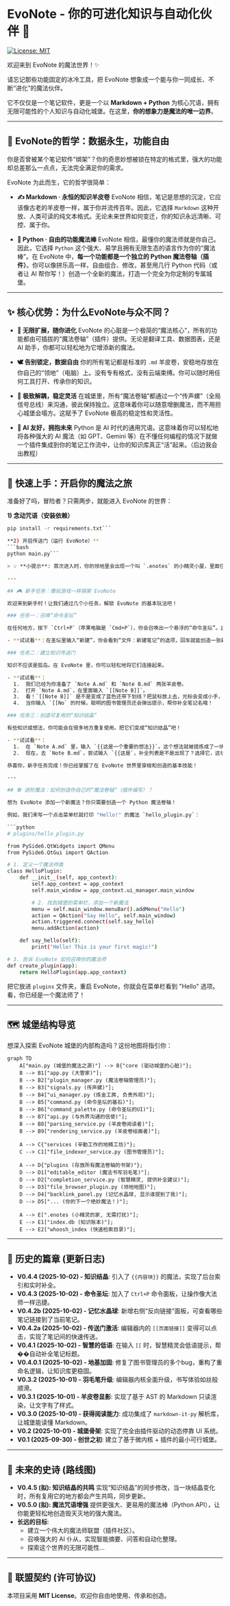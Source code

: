 # EvoNote - 你的可进化知识与自动化伙伴 🚀

[![License: MIT](https://img.shields.io/badge/License-MIT-yellow.svg)](https://opensource.org/licenses/MIT)

欢迎来到 EvoNote 的魔法世界！✨

请忘记那些功能固定的冰冷工具，把 EvoNote 想象成一个能与你一同成长、不断“进化”的魔法伙伴。

它不仅仅是一个笔记软件，更是一个以 **Markdown + Python** 为核心咒语，拥有无限可能性的个人知识与自动化城堡。在这里，**你的想象力是魔法的唯一边界**。

---

## 🧠 EvoNote的哲学：数据永生，功能自由

你是否曾被某个笔记软件“绑架”？你的奇思妙想被锁在特定的格式里，强大的功能却总差那么一点点，无法完全满足你的需求。

EvoNote 为此而生，它的哲学很简单：

- **✍️ Markdown · 永恒的知识羊皮卷**
  EvoNote 相信，笔记是思想的沉淀，它应该像古老的羊皮卷一样，属于你并流传百年。因此，它选择 `Markdown` 这种开放、人类可读的纯文本格式。无论未来世界如何变迁，你的知识永远清晰、可控、属于你。

- **🐍 Python · 自由的功能魔法棒**
  EvoNote 相信，最懂你的魔法师就是你自己。因此，它选择 `Python` 这个强大、易学且拥有无限生态的语言作为你的“魔法棒”。在 EvoNote 中，**每一个功能都是一个独立的 Python 魔法卷轴（插件）**。你可以像拼乐高一样，自由组合、修改，甚至用几行 Python 代码（或者让 AI 帮你写！）创造一个全新的魔法，打造一个完全为你定制的专属城堡。

---

## ✨ 核心优势：为什么EvoNote与众不同？

- **🚀 无限扩展，随你进化**
  EvoNote 的心脏是一个极简的“魔法核心”，所有的功能都由可插拔的“魔法卷轴”（插件）提供。无论是翻译工具、数据图表，还是 AI 助手，你都可以轻松地为它增添新的魔法。

- **🕊️ 告别锁定，数据自由**
  你的所有笔记都是标准的 `.md` 羊皮卷，安稳地存放在你自己的“领地”（电脑）上。没有专有格式，没有云端束缚。你可以随时用任何工具打开、传承你的知识。

- **🧩 极致解耦，稳定灵活**
  在城堡里，所有“魔法卷轴”都通过一个“传声螺”（全局信号总线）来沟通，彼此保持独立。这意味着你可以随意增删魔法，而不用担心城堡会塌方。这赋予了 EvoNote 极高的稳定性和灵活性。

- **🤖 AI 友好，拥抱未来**
  Python 是 AI 时代的通用咒语。这意味着你可以轻松地将各种强大的 AI 魔法（如 GPT、Gemini 等）在不懂任何编程的情况下就做一个插件集成到你的笔记工作流中，让你的知识库真正“活”起来。（后边我会出教程）

---

## 🚀 快速上手：开启你的魔法之旅

准备好了吗，冒险者？只需两步，就能进入 EvoNote 的世界：

**1) 念动咒语（安装依赖）**
```bash
pip install -r requirements.txt```

**2) 开启传送门（运行 EvoNote）**
```bash
python main.py```

> 💡 **小提示**: 首次进入时，你的领地里会出现一个叫 `.enotes` 的小精灵小屋，里面住着你的知识管家（数据库）和图书管理员（索引）。它已经被施了“隐身术”（加入了 .gitignore），你无需在意它。

---

## 🎮 新手任务：像玩游戏一样探索 EvoNote

欢迎来到新手村！让我们通过几个小任务，解锁 EvoNote 的基本玩法吧！

### 任务一：召唤“命令圣坛”

在任何地方，按下 `Ctrl+P`（苹果电脑是 `Cmd+P`），你会召唤出一个悬浮的“命令圣坛”。这里是所有快捷魔法的入口。

- **试试看**：在圣坛里输入“新建”，你会看到“文件：新建笔记”的选项，回车就能创造一张新的羊皮卷！

### 任务二：建立知识传送门

知识不应该是孤岛。在 EvoNote 里，你可以轻松地将它们连接起来。

- **试试看**：
  1.  我们已经为你准备了 `Note A.md` 和 `Note B.md` 两张羊皮卷。
  2.  打开 `Note A.md`，在里面输入 `[[Note B]]`。
  3.  看！`[[Note B]]` 是不是变成了蓝色还带下划线？把鼠标放上去，光标会变成小手，**点击它**！你会瞬间被传送到 `Note B.md`！
  4.  当你输入 `[[No` 的时候，聪明的图书管理员还会弹出提示，帮你补全笔记名哦！

### 任务三：创造可复用的“知识结晶”

有些知识或想法，你可能会在很多地方重复使用。把它们变成“知识结晶”吧！

- **试试看**：
  1.  在 `Note A.md` 里，输入 `{{这是一个重要的想法}}`。这个想法就被提炼成了一块独一无二的“知识结晶”。
  2.  现在，去 `Note B.md`，尝试输入 `{{这是`，补全列表是不是出现了？选择它，这块“结晶”就被完美地复用了！

恭喜你，新手任务完成！你已经掌握了在 EvoNote 世界里穿梭和创造的基本技能！

---

## 🛠️ 进阶魔法：如何创造你自己的“魔法卷轴”（插件编写）？

想为 EvoNote 添加一个新魔法？你只需要创造一个 Python 魔法卷轴！

例如，我们来写一个点击菜单栏就打印 "Hello!" 的魔法 `hello_plugin.py`：

```python
# plugins/hello_plugin.py

from PySide6.QtWidgets import QMenu
from PySide6.QtGui import QAction

# 1. 定义一个魔法师类
class HelloPlugin:
    def __init__(self, app_context):
        self.app_context = app_context
        self.main_window = app_context.ui_manager.main_window

        # 2. 找到城堡的菜单栏，添加一个新魔法
        menu = self.main_window.menuBar().addMenu("Hello")
        action = QAction("Say Hello", self.main_window)
        action.triggered.connect(self.say_hello)
        menu.addAction(action)

    def say_hello(self):
        print("Hello! This is your first magic!")

# 3. 告诉 EvoNote 如何召唤你的魔法师
def create_plugin(app):
    return HelloPlugin(app.app_context)
```

把它放进 `plugins` 文件夹，重启 EvoNote，你就会在菜单栏看到 "Hello" 选项。看，你已经是一个魔法师了！

---

## 🗺️ 城堡结构导览

想深入探索 EvoNote 城堡的内部构造吗？这份地图将指引你：

```mermaid
graph TD
    A["main.py (城堡的魔法之源)"] --> B{"core (驱动城堡的心脏)"};
    B --> B1["app.py (大管家)"];
    B --> B2["plugin_manager.py (魔法卷轴管理员)"];
    B --> B3["signals.py (传声螺)"];
    B --> B4["ui_manager.py (炼金工房, 负责外观)"];
    B --> B5["command.py (命令圣坛的基石)"];
    B --> B6["command_palette.py (命令圣坛的UI)"];
    B --> B7["api.py (与外界沟通的信使)"];
    B --> B8["parsing_service.py (羊皮卷阅读者)"];
    B --> B9["rendering_service.py (羊皮卷绘画者)"];

    A --> C{"services (辛勤工作的地精工坊)"};
    C --> C1["file_indexer_service.py (图书管理员)"];

    A --> D{"plugins (存放所有魔法卷轴的书架)"};
    D --> D1["editable_editor (魔法书写羽毛笔)"];
    D --> D2["completion_service.py (智慧精灵, 提供补全建议)"];
    D --> D3["file_browser_plugin.py (领地地图)"];
    D --> D4["backlink_panel.py (记忆水晶球, 显示谁提到了我)"];
    D --> D5["... (你的下一个绝妙魔法！)"];

    A --> E[".enotes (小精灵的家, 无需打扰)"];
    E --> E1["index.db (知识账本)"];
    E --> E2["whoosh_index (快速检索目录)"];
```

---

## 📜 历史的篇章 (更新日志)

- **V0.4.4 (2025-10-02) - 知识结晶**: 引入了 `{{内容块}}` 的魔法，实现了后台索引和实时补全。
- **V0.4.3 (2025-10-02) - 命令圣坛**: 加入了 `Ctrl+P` 命令面板，让操作像大法师一样迅捷。
- **V0.4.2b (2025-10-02) - 记忆水晶球**: 新增右侧“反向链接”面板，可查看哪些笔记链接到了当前笔记。
- **V0.4.2a (2025-10-02) - 传送门激活**: 编辑器内的 `[[页面链接]]` 变得可以点击，实现了笔记间的快速传送。
- **V0.4.1 (2025-10-02) - 智慧的低语**: 在输入 `[[` 时，智慧精灵会低语提示，帮��自动补全笔记标题。
- **V0.4.0.1 (2025-10-02) - 地基加固**: 修复了图书管理员的多个bug，重构了重命名逻辑，让知识库更稳固。
- **V0.3.2 (2025-10-01) - 羽毛笔升级**: 编辑器内核全面升级，书写体验如丝般顺滑。
- **V0.3.1 (2025-10-01) - 羊皮卷显影**: 实现了基于 AST 的 Markdown 只读渲染，让文字有了样式。
- **V0.3.0 (2025-10-01) - 获得阅读能力**: 成功集成了 `markdown-it-py` 解析库，让城堡能读懂 Markdown。
- **V0.2 (2025-10-01) - 城堡骨架**: 实现了完全由插件驱动的动态停靠 UI 系统。
- **V0.1 (2025-09-30) - 创世之初**: 建立了基于微内核 + 插件的最小可行城堡。

---

## 🚀 未来的史诗 (路线图)

- **V0.4.5 (拟): 知识结晶的共鸣**
  实现“知识结晶”的同步修改，当一块结晶变化时，所有复用它的地方都会产生共鸣，同步更新。
- **V0.5.0 (拟): 魔法咒语增强**
  提供更强大、更易用的魔法棒（Python API），让你能更轻松地创造毁天灭地的强大魔法。
- **长远的目标**:
  - 建立一个伟大的魔法师联盟（插件社区）。
  - 召唤强大的 AI 仆从，实现智能摘要、问答和自动化整理。
  - 探索这个世界的无限可能性...

---

## 📄 联盟契约 (许可协议)

本项目采用 **MIT License**。欢迎你自由地使用、传承和创造。
